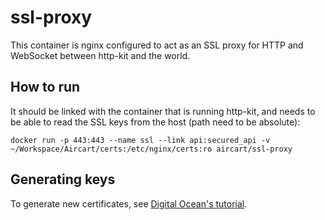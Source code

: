 # ssl-proxy

This container is nginx configured to act as an SSL proxy for HTTP and WebSocket between http-kit and the world.

## How to run

It should be linked with the container that is running http-kit, and needs to be able to read the SSL keys from the host (path need to be absolute):

```
docker run -p 443:443 --name ssl --link api:secured_api -v ~/Workspace/Aircart/certs:/etc/nginx/certs:ro aircart/ssl-proxy
```
## Generating keys

To generate new certificates, see [Digital Ocean's tutorial](https://www.digitalocean.com/community/tutorials/how-to-create-a-ssl-certificate-on-nginx-for-ubuntu-12-04).
